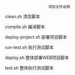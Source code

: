                         项目文件说明

clean.sh 清空脚本

compile.sh 编译脚本

deploy-project.sh 部署项目脚本

run-test.sh 执行测试脚本

deploy.sh 整体部署WEB项目脚本

test.sh 整体执行测试脚本
